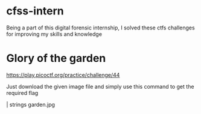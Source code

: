 # cfss-intern
Being a part of this digital forensic internship, I solved these ctfs challenges for improving my skills and knowledge

# Glory of the garden
https://play.picoctf.org/practice/challenge/44

Just download the given image file and simply use this command to get the required flag

| strings garden.jpg
